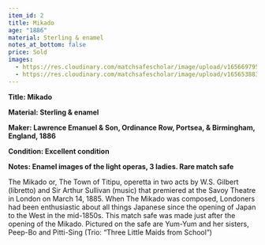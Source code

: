 ```yaml
---
item_id: 2
title: Mikado
age: "1886"
material: Sterling & enamel
notes_at_bottom: false
price: Sold
images:
  - https://res.cloudinary.com/matchsafescholar/image/upload/v1656697958/Mikado_use2.jpg
  - https://res.cloudinary.com/matchsafescholar/image/upload/v1656538837/Mikado33.jpg
---
```

**Title:		Mikado**

**Material: 	Sterling & enamel**

**Maker: 	        Lawrence Emanuel & Son, Ordinance Row, Portsea, & Birmingham, England, 1886**

**Condition: 	Excellent condition**

**Notes: 	        Enamel images of the light operas, 3 ladies. Rare match safe**


The Mikado or, The Town of Titipu, operetta in two acts by W.S. Gilbert (libretto) and Sir Arthur Sullivan (music) that premiered at the Savoy Theatre in London on March 14, 1885.
When The Mikado was composed, Londoners had been enthusiastic about all things Japanese since the opening of Japan to the West in the mid-1850s. This match safe was made just after the opening of the Mikado.
Pictured on the safe are Yum-Yum and her sisters, Peep-Bo and Pitti-Sing (Trio: “Three Little Maids from School”)